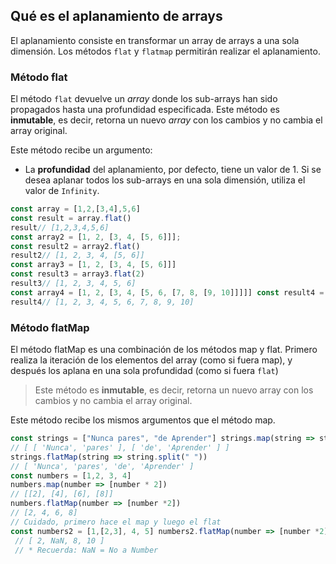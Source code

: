 ## Qué es el aplanamiento de arrays
El aplanamiento consiste en transformar un array de arrays a una sola dimensión. Los métodos ```flat``` y ```flatmap``` permitirán realizar el aplanamiento.

### Método flat
El método ```flat``` devuelve un *array* donde los sub-arrays han sido propagados hasta una profundidad especificada.
Este método es **inmutable**, es decir, retorna un nuevo *array* con los cambios y no cambia el array original.

Este método recibe un argumento:
- La **profundidad** del aplanamiento, por defecto, tiene un valor de 1.
Si se desea aplanar todos los sub-arrays en una sola dimensión, utiliza el valor de ```Infinity```. 
```javascript
const array = [1,2,[3,4],5,6] 
const result = array.flat() 
result// [1,2,3,4,5,6] 
const array2 = [1, 2, [3, 4, [5, 6]]]; 
const result2 = array2.flat() 
result2// [1, 2, 3, 4, [5, 6]] 
const array3 = [1, 2, [3, 4, [5, 6]]] 
const result3 = array3.flat(2) 
result3// [1, 2, 3, 4, 5, 6] 
const array4 = [1, 2, [3, 4, [5, 6, [7, 8, [9, 10]]]]] const result4 = array4.flat(Infinity) 
result4// [1, 2, 3, 4, 5, 6, 7, 8, 9, 10]
```
### Método flatMap
El método flatMap es una combinación de los métodos map y flat. Primero realiza la iteración de los elementos del array (como si fuera map), y después los aplana en una sola profundidad (como si fuera ```flat```)
>Este método es **inmutable**, es decir, retorna un nuevo array con los cambios y no cambia el array original.

Este método recibe los mismos argumentos que el método map.
```javascript
const strings = ["Nunca pares", "de Aprender"] strings.map(string => string.split(" ")) 
// [ [ 'Nunca', 'pares' ], [ 'de', 'Aprender' ] ] 
strings.flatMap(string => string.split(" ")) 
// [ 'Nunca', 'pares', 'de', 'Aprender' ] 
const numbers = [1,2, 3, 4] 
numbers.map(number => [number * 2]) 
// [[2], [4], [6], [8]] 
numbers.flatMap(number => [number *2]) 
// [2, 4, 6, 8] 
// Cuidado, primero hace el map y luego el flat 
const numbers2 = [1,[2,3], 4, 5] numbers2.flatMap(number => [number *2])
 // [ 2, NaN, 8, 10 ] 
 // * Recuerda: NaN = No a Number
```
